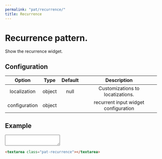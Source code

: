 ```yaml
---
permalink: "pat/recurrence/"
title: Recurrence
---
```


# Recurrence pattern.

Show the recurrence widget.

## Configuration

|    Option     |  Type  | Default |             Description              |
| :-----------: | :----: | :-----: | :----------------------------------: |
| localization  | object |  null   |   Customizations to locatizations.   |
| configuration | object |         | recurrent input widget configuration |

## Example

<textarea class="pat-recurrence"></textarea>

```html
<textarea class="pat-recurrence"></textarea>
```
